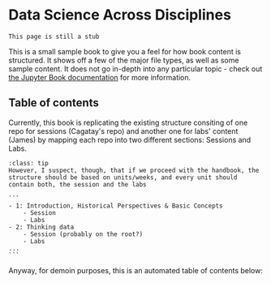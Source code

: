 # Data Science Across Disciplines

```{warning}
This page is still a stub
```

This is a small sample book to give you a feel for how book content is
structured.
It shows off a few of the major file types, as well as some sample content.
It does not go in-depth into any particular topic - check out [the Jupyter Book documentation](https://jupyterbook.org) for more information.


## Table of contents

Currently, this book is replicating the existing structure consiting of one repo for sessions (Cagatay's repo) and another one for labs' content (James) by mapping each repo into two different sections: Sessions and Labs.

`````{admonition} Proposed table of contents...
:class: tip
However, I suspect, though, that if we proceed with the handbook, the structure should be based on units/weeks, and every unit should contain both, the session and the labs

```
- 1: Introduction, Historical Perspectives & Basic Concepts
    - Session
    - Labs
- 2: Thinking data
    - Session (probably on the root?)
    - Labs
...
```
`````


Anyway, for demoin purposes, this is an automated table of contents below:

```{tableofcontents}
```
